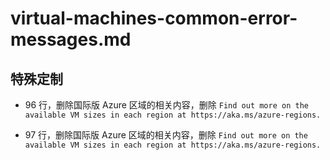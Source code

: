 # virtual-machines-common-error-messages.md

## 特殊定制

* 96 行，删除国际版 Azure 区域的相关内容，删除 `Find out more on the available VM sizes in each region at https://aka.ms/azure-regions.`

* 97 行，删除国际版 Azure 区域的相关内容，删除 `Find out more on the available VM sizes in each region at https://aka.ms/azure-regions.`